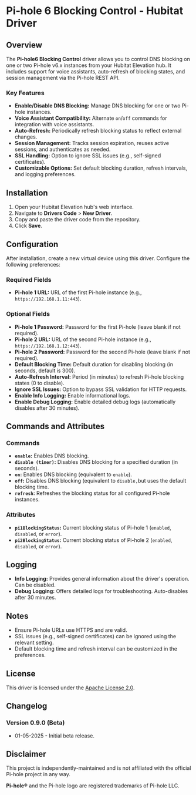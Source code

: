 # Pi-hole 6 Blocking Control - Hubitat Driver

## Overview

The **Pi-hole6 Blocking Control** driver allows you to control DNS blocking on one or two Pi-hole v6.x instances from your Hubitat Elevation hub. It includes support for voice assistants, auto-refresh of blocking states, and session management via the Pi-hole REST API. 

### Key Features

- **Enable/Disable DNS Blocking:** Manage DNS blocking for one or two Pi-hole instances.
- **Voice Assistant Compatibility:** Alternate `on`/`off` commands for integration with voice assistants.
- **Auto-Refresh:** Periodically refresh blocking status to reflect external changes.
- **Session Management:** Tracks session expiration, reuses active sessions, and authenticates as needed.
- **SSL Handling:** Option to ignore SSL issues (e.g., self-signed certificates).
- **Customizable Options:** Set default blocking duration, refresh intervals, and logging preferences.

## Installation

1. Open your Hubitat Elevation hub's web interface.
2. Navigate to **Drivers Code** > **New Driver**.
3. Copy and paste the driver code from the repository.
4. Click **Save**.

## Configuration

After installation, create a new virtual device using this driver. Configure the following preferences:

### Required Fields
- **Pi-hole 1 URL:** URL of the first Pi-hole instance (e.g., `https://192.168.1.11:443`).

### Optional Fields
- **Pi-hole 1 Password:** Password for the first Pi-hole (leave blank if not required).
- **Pi-hole 2 URL:** URL of the second Pi-hole instance (e.g., `https://192.168.1.12:443`).
- **Pi-hole 2 Password:** Password for the second Pi-hole (leave blank if not required).
- **Default Blocking Time:** Default duration for disabling blocking (in seconds, default is 300).
- **Auto-Refresh Interval:** Period (in minutes) to refresh Pi-hole blocking states (0 to disable).
- **Ignore SSL Issues:** Option to bypass SSL validation for HTTP requests.
- **Enable Info Logging:** Enable informational logs.
- **Enable Debug Logging:** Enable detailed debug logs (automatically disables after 30 minutes).

## Commands and Attributes

### Commands

- **`enable`:** Enables DNS blocking.
- **`disable (timer)`:** Disables DNS blocking for a specified duration (in seconds).
- **`on`:** Enables DNS blocking (equivalent to `enable`).
- **`off`:** Disables DNS blocking (equivalent to `disable,`but uses the default blocking time.
- **`refresh`:** Refreshes the blocking status for all configured Pi-hole instances.

### Attributes
- **`pi1BlockingStatus`:** Current blocking status of Pi-hole 1 (`enabled`, `disabled`, or `error`).
- **`pi2BlockingStatus`:** Current blocking status of Pi-hole 2 (`enabled`, `disabled`, or `error`).

## Logging

- **Info Logging:** Provides general information about the driver's operation. Can be disabled.
- **Debug Logging:** Offers detailed logs for troubleshooting. Auto-disables after 30 minutes.

## Notes

- Ensure Pi-hole URLs use HTTPS and are valid.
- SSL issues (e.g., self-signed certificates) can be ignored using the relevant setting.
- Default blocking time and refresh interval can be customized in the preferences.

## License

This driver is licensed under the [Apache License 2.0](http://www.apache.org/licenses/LICENSE-2.0).

## Changelog

### Version 0.9.0 (Beta)
- 01-05-2025 - Initial beta release.

## Disclaimer

This project is independently-maintained and is not affiliated with the official Pi-hole project in any way. 

**Pi-hole®**  and the Pi-hole logo are registered trademarks of Pi-hole LLC.
